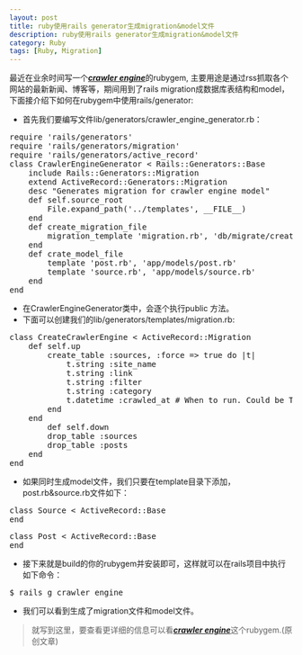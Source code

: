 ```yaml
---
layout: post
title: ruby使用rails generator生成migration&model文件
description: ruby使用rails generator生成migration&model文件
category: Ruby
tags: [Ruby, Migration]
---
```

最近在业余时间写一个[***crawler engine***][1]的rubygem, 主要用途是通过rss抓取各个网站的最新新闻、博客等，期间用到了rails migration成数据库表结构和model，下面接介绍下如何在rubygem中使用rails/generator:

 - 首先我们要编写文件lib/generators/crawler_engine_generator.rb：
<pre>
require 'rails/generators'
require 'rails/generators/migration'
require 'rails/generators/active_record'
class CrawlerEngineGenerator < Rails::Generators::Base
	include Rails::Generators::Migration
	extend ActiveRecord::Generators::Migration
	desc "Generates migration for crawler engine model"
	def self.source_root
		File.expand_path('../templates', __FILE__)
	end
	def create_migration_file
		migration_template 'migration.rb', 'db/migrate/create_crawler_engine'
	end
	def crate_model_file
		template 'post.rb', 'app/models/post.rb'
		template 'source.rb', 'app/models/source.rb'
	end
end
</pre>
 - 在CrawlerEngineGenerator类中，会逐个执行public 方法。
 - 下面可以创建我们的lib/generators/templates/migration.rb:
<pre>
class CreateCrawlerEngine < ActiveRecord::Migration
	def self.up
		create_table :sources, :force => true do |t|
			t.string :site_name
			t.string :link
			t.string :filter
			t.string :category
			t.datetime :crawled_at # When to run. Could be Time.now for immediately, or sometime in the future.
		end
    end
    	def self.down
		drop_table :sources
		drop_table :posts
	end
end
</pre>
 - 如果同时生成model文件，我们只要在template目录下添加，post.rb&source.rb文件如下：
<pre>
class Source < ActiveRecord::Base
end
</pre>
<pre>
class Post < ActiveRecord::Base
end
</pre>
 - 接下来就是build的你的rubygem并安装即可，这样就可以在rails项目中执行如下命令：
<pre>
$ rails g crawler_engine
</pre>
 - 我们可以看到生成了migration文件和model文件。

> 就写到这里，要查看更详细的信息可以看[***crawler engine***][1]这个rubygem.(原创文章)

  [1]: https://github.com/tim-tang/crawler_engine "crawler-engine"

